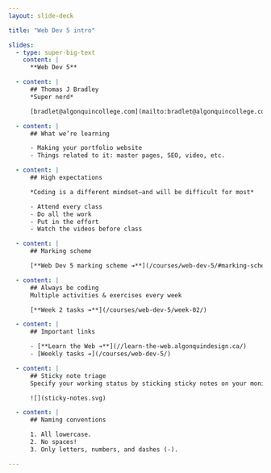 ```yaml
---
layout: slide-deck

title: "Web Dev 5 intro"

slides:
  - type: super-big-text
    content: |
      **Web Dev 5**

  - content: |
      ## Thomas J Bradley
      *Super nerd*

      [bradlet@algonquincollege.com](mailto:bradlet@algonquincollege.com)

  - content: |
      ## What we’re learning

      - Making your portfolio website
      - Things related to it: master pages, SEO, video, etc.

  - content: |
      ## High expectations

      *Coding is a different mindset—and will be difficult for most*

      - Attend every class
      - Do all the work
      - Put in the effort
      - Watch the videos before class

  - content: |
      ## Marking scheme

      [**Web Dev 5 marking scheme ➔**](/courses/web-dev-5/#marking-scheme)

  - content: |
      ## Always be coding
      Multiple activities & exercises every week

      [**Week 2 tasks ➔**](/courses/web-dev-5/week-02/)

  - content: |
      ## Important links

      - [**Learn the Web ➔**](//learn-the-web.algonquindesign.ca/)
      - [Weekly tasks ➔](/courses/web-dev-5/)

  - content: |
      ## Sticky note triage
      Specify your working status by sticking sticky notes on your monitor

      ![](sticky-notes.svg)

  - content: |
      ## Naming conventions

      1. All lowercase.
      2. No spaces!
      3. Only letters, numbers, and dashes (-).

---
```

